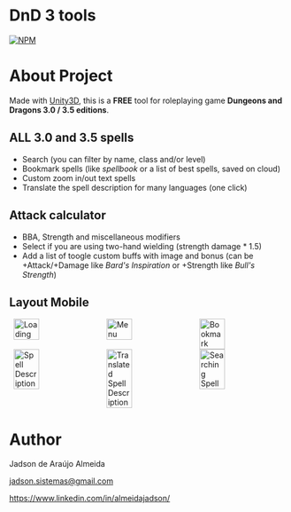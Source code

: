# DnD 3 tools
[![NPM](https://www.gstatic.com/android/market_images/web/play_prism_hlock_2x.png)](https://play.google.com/store/apps/details?id=com.JadsonAlmeida.KaynSpellbook) 

# About Project

Made with [Unity3D](https://unity.com/ "Unity3D website"), this is a **FREE** tool for roleplaying game **Dungeons and Dragons 3.0 / 3.5 editions**.

## ALL 3.0 and 3.5 spells
- Search (you can filter by name, class and/or level)
- Bookmark spells (like *spellbook* or a list of best spells, saved on cloud)
- Custom zoom in/out text spells
- Translate the spell description for many languages (one click)

## Attack calculator
- BBA, Strength and miscellaneous modifiers
- Select if you are using two-hand wielding (strength damage * 1.5)
- Add a list of toogle custom buffs with image and bonus (can be +Attack/+Damage like *Bard's Inspiration* or +Strength like *Bull's Strength*)

## Layout Mobile
<div id="banner" style="overflow: hidden; display: flex; justify-content:space-around;">
  <img src="https://play-lh.googleusercontent.com/G36ztAfYpG1TYL0HXbhl0vOeMAmCBeA1bKwMW6mjV_mlndZ8Kr7ad7caNt9uObo_gg=w1536-h722-rw" width="30%" height="48%" title="Loading"/>
  <img src="https://play-lh.googleusercontent.com/X5Ohc_Ql_gLbBEhQ2S51eEQfh7T7xqL3za-8qu720-prLeqW5KIiJX79LAj2BCOt_sU=w1536-h722-rw" width="30%" height="48%" title="Menu"/>
  <img src="https://play-lh.googleusercontent.com/ir8kSVH9rBdrXPtUMbM4EytO1lm3S6kinRkqvMjj_eXtiY4jr7l2Z77URCPniXDsRbI=w1536-h722-rw" width="30%" height="48%" title="Bookmark"/>
</div>
<div id="banner" style="overflow: hidden; display: flex; justify-content:space-around;">
  <img src="https://play-lh.googleusercontent.com/Eghu5ovOcq9CVNTs4BrkcDn8tP-yA3JFi8PDWgOL2JV4AgaLAb_FXqSYBy7duGHGOWKA=w1536-h722-rw" width="30%" height="48%" title="Spell Description"/>
  <img src="https://play-lh.googleusercontent.com/geyR0uK0-gLSAicv3zmnBgtIqMgbASG0TtWbmK19jyY0rvqopefocRGD38NIghsWHks=w1536-h722-rw" width="30%" height="48%" title="Translated Spell Description"/>
  <img src="https://play-lh.googleusercontent.com/Q7Zh0A0Iv5jeGnRE1LZTzXQnjAmQou75QxxZVujlYlsnGazNjDV1PzatlNUFedD_DQ=w1536-h722-rw" width="30%" height="48%" title="Searching Spell"/> 
</div>

# Author

Jadson de Araújo Almeida

jadson.sistemas@gmail.com

https://www.linkedin.com/in/almeidajadson/
